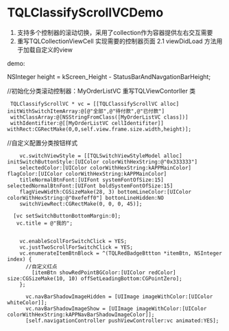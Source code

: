 # TQLClassifyScrollVCDemo
1. 支持多个控制器的滚动切换，采用了collection作为容器提供左右交互需要
2. 重写TQLCollectionViewCell 实现需要的控制器页面
   2.1  viewDidLoad 方法用于加载自定义的view  



demo:
 
 
 NSInteger height = kScreen_Height - StatusBarAndNavgationBarHeight;
 
 //初始化分类滚动控制器：MyOrderListVC 重写TQLViewContorller 类
 
     TQLClassifyScrollVC * vc = [[TQLClassifyScrollVC alloc] initWithSwitchItemArray:@[@"全部",@"待付款",@"已付款"]     
     withClassArray:@[NSStringFromClass([MyOrderListVC class])] 
     withIdentifiter:@[[MyOrderListVC cellIdentifiter]] withRect:CGRectMake(0,0,self.view.frame.size.width,height)];
           
       
//自定义配置分类按钮样式        
        
        vc.switchViewStyle = [[TQLSwitchViewStyleModel alloc] initSwitchButtonStyle:[UIColor colorWithHexString:@"0x333333"] 
        selectedColor:[UIColor colorWithHexString:kAPPMainColor] flagColor:[UIColor colorWithHexString:kAPPMainColor] 
        titleNormalBtnFont:[UIFont systemFontOfSize:15] selectedNormalBtnFont:[UIFont boldSystemFontOfSize:15] 
        flagViewWidth:CGSizeMake(28, 3) bottomLineColor:[UIColor colorWithHexString:@"0xefeff0"] bottonLineHidden:NO 
        switchViewRect:CGRectMake(0, 0, 0, 45)];
    
      [vc setSwitchButtonBottomMargin:0];
       vc.title = @"我的";
       
       
        vc.enableScollForSwitchClick = YES;
        vc.justTwoScrollForSwitchClick = YES;
        vc.enumerateItemBtnBlock = ^(TQLRedBadgeBttton *itemBtn, NSInteger index) {
          //自定义红点
            [itemBtn showRedPointBGColor:[UIColor redColor] size:CGSizeMake(10, 10) offSetLeadingBottom:CGPointZero];
        };
          
          vc.navBarShadowImageHidden = [UIImage imageWithColor:[UIColor whiteColor]];
          vc.navBarShadowImageShow = [UIImage imageWithColor:[UIColor colorWithHexString:kAPPNavBarShadowImageColor]];
          [self.navigationController pushViewController:vc animated:YES];
